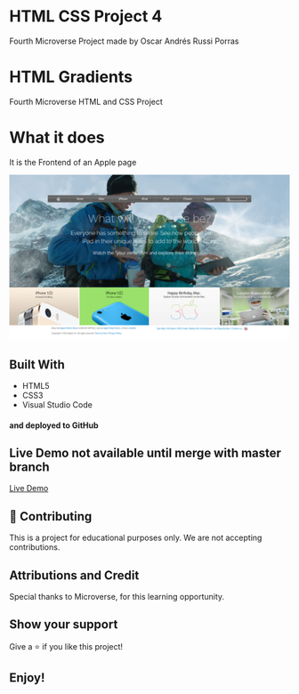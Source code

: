 # HTML CSS Project 4

Fourth Microverse Project made by Oscar Andrés Russi Porras

# HTML Gradients

Fourth Microverse HTML and CSS Project

# What it does

It is the Frontend of an Apple page

![screenshot](./images/screenshot-page.png)

## Built With

- HTML5
- CSS3
- Visual Studio Code

#### and deployed to GitHub

## Live Demo not available until merge with master branch

[Live Demo]()

## 🤝 Contributing

This is a project for educational purposes only. We are not accepting contributions.

## Attributions and Credit

Special thanks to Microverse, for this learning opportunity. 

## Show your support

Give a ⭐️ if you like this project!

## Enjoy!
